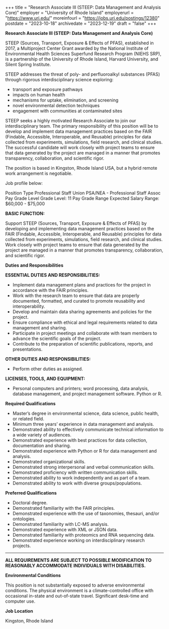 +++
title = "Research Associate III (STEEP: Data Management and Analysis Core)"
employer = "University of Rhode Island"
employerurl = "https://www.uri.edu/"
moreinfourl = "https://jobs.uri.edu/postings/12380"
postdate = "2023-10-18"
archivedate = "2023-12-19"
draft = "false"
+++

**Research Associate III (STEEP: Data Management and Analysis Core)** 

STEEP (Sources, Transport, Exposure & Effects of PFAS), established in 2017, a Multiproject Center Grant awarded by the National Institute of Environmental Health Sciences Superfund Research Program (NIEHS SRP), is a partnership of the University of Rhode Island, Harvard University, and Silent Spring Institute.

STEEP addresses the threat of poly- and perfluoroalkyl substances (PFAS) through rigorous interdisciplinary science exploring:

- transport and exposure pathways
- impacts on human health
- mechanisms for uptake, elimination, and screening
- novel environmental detection techniques
- engagement with communities at contaminated sites

STEEP seeks a highly motivated Research Associate to join our interdisciplinary team. The primary responsibility of this position will be to develop and implement data management practices based on the FAIR (Findable, Accessible, Interoperable, and Reusable) principles for data collected from experiments, simulations, field research, and clinical studies. The successful candidate will work closely with project teams to ensure that data generated by the project are managed in a manner that promotes transparency, collaboration, and scientific rigor.

The position is based in Kingston, Rhode Island USA, but a hybrid remote work arrangement is negotiable.

Job profile below:

Position Type 	Professional Staff
Union 	PSA/NEA - Professional Staff Assoc
Pay Grade Level 	Grade Level: 11
Pay Grade Range 	Expected Salary Range: $60,000 - $75,000

**BASIC FUNCTION:**

Support STEEP (Sources, Transport, Exposure & Effects of PFAS) by developing and implementing data management practices based on the FAIR (Findable, Accessible, Interoperable, and Reusable) principles for data collected from experiments, simulations, field research, and clinical studies. Work closely with project teams to ensure that data generated by the project are managed in a manner that promotes transparency, collaboration, and scientific rigor.

**Duties and Responsibilities**

**ESSENTIAL DUTIES AND RESPONSIBILITIES:**

- Implement data management plans and practices for the project in accordance with the FAIR principles.
- Work with the research team to ensure that data are properly documented, formatted, and curated to promote reusability and interoperability.
- Develop and maintain data sharing agreements and policies for the project.
- Ensure compliance with ethical and legal requirements related to data management and sharing.
- Participate in project meetings and collaborate with team members to advance the scientific goals of the project.
- Contribute to the preparation of scientific publications, reports, and presentations.

**OTHER DUTIES AND RESPONSIBILITIES:**

- Perform other duties as assigned.

**LICENSES, TOOLS, AND EQUIPMENT:**

- Personal computers and printers; word processing, data analysis, database management, and project management software. Python or R.

**Required Qualifications**	

- Master’s degree in environmental science, data science, public health, or related field.
- Minimum three years’ experience in data management and analysis.
- Demonstrated ability to effectively communicate technical information to a wide variety of audiences.
- Demonstrated experience with best practices for data collection, documentation and sharing.
- Demonstrated experience with Python or R for data management and analysis.
- Demonstrated organizational skills.
- Demonstrated strong interpersonal and verbal communication skills.
- Demonstrated proficiency with written communication skills.
- Demonstrated ability to work independently and as part of a team.
- Demonstrated ability to work with diverse groups/populations.

**Preferred Qualifications**	

- Doctoral degree.
- Demonstrated familiarity with the FAIR principles.
- Demonstrated experience with the use of taxonomies, thesauri, and/or ontologies.
- Demonstrated familiarity with LC-MS analysis.
- Demonstrated experience with XML or JSON data.
- Demonstrated familiarity with proteomics and RNA sequencing data.
- Demonstrated experience working on interdisciplinary research projects.

_______________________________________________________________________________________________

**ALL REQUIREMENTS ARE SUBJECT TO POSSIBLE MODIFICATION TO REASONABLY ACCOMMODATE INDIVIDUALS WITH DISABILITIES.**

**Environmental Conditions**
	
This position is not substantially exposed to adverse environmental conditions. The physical environment is a climate-controlled office with occasional in-state and out-of-state travel. Significant desk-time and computer use.


**Job Location**

Kingston, Rhode Island
